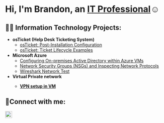 <h1>Hi, I'm Brandon, an <a href="https://www.linkedin.com/in/brandon-escalera-28a51233b/">IT Professional</a>☺</h1>

<h2>👨‍💻 Information Technology Projects:</h2>



- <b>osTicket (Help Desk Ticketing System)</b>
  - [osTicket: Post-Installation Configuration](https://github.com/BrandonIEscalera/osTicket---Prerequisites-and-Installation)
  - [osTicket: Ticket Lifecycle Examples](https://github.com/joshmadakorcc/ticket-lifecycle)
- <b>Microsoft Azure</b>
  - [Configuring On-premises Active Directory within Azure VMs](https://github.com/BrandonIEscalera/ConfigureAzure)
  - [Network Security Groups (NSGs) and Inspecting Network Protocols](https://github.com/joshmadakorcc/azure-network-protocols)
  - [Wireshark Network Test](https://github.com/BrandonIEscalera/Azure-Wireshark-Test)
- <b>Virtual Private network
  - [VPN setup in VM](https://github.com/BrandonIEscalera/VPN)
<h2>🤳Connect with me:</h2>

[<img align="left" alt="Josh | LinkedIn" width="22px" src="https://cdn.jsdelivr.net/npm/simple-icons@v3/icons/linkedin.svg" />][linkedin]

[linkedin]: [https://linkedin.com/in/Josh](https://www.linkedin.com/in/brandon-escalera-28a51233b/)
